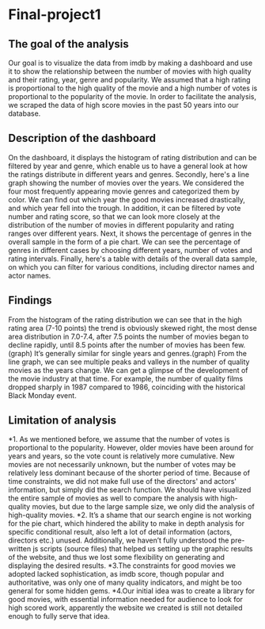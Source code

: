 # Final-project1
## The goal of the analysis
Our goal is to visualize the data from imdb by making a dashboard and use it to show the relationship between the number of movies with high quality and their rating, year, genre and popularity. We assumed that a high rating is proportional to the high quality of the movie and a high number of votes is proportional to the popularity of the movie. In order to facilitate the analysis, we scraped the data of high score movies in the past 50 years into our database. 
## Description of the dashboard
On the dashboard, it displays the histogram of rating distribution and can be filtered by year and genre, which enable us to have a general look at how the ratings distribute in different years and genres. Secondly, here's a line graph showing the number of movies over the years. We considered the four most frequently appearing movie genres and categorized them by color. We can find out which year the good movies increased drastically, and which year fell into the trough. In addition, it can be filtered by vote number and rating score, so that we can look more closely at the distribution of the number of movies in different popularity and rating ranges over different years. Next, it shows the percentage of genres in the overall sample in the form of a pie chart. We can see the percentage of genres in different cases by choosing different years, number of votes and rating intervals. Finally, here's a table with details of the overall data sample, on which you can filter for various conditions, including director names and actor names.
## Findings
From the histogram of the rating distribution we can see that in the high rating area (7-10 points) the trend is obviously skewed right, the most dense area distribution in 7.0-7.4, after 7.5 points the number of movies began to decline rapidly, until 8.5 points after the number of movies has been few.(graph) It’s generally similar for single years and genres.(graph)
From the line graph, we can see multiple peaks and valleys in the number of quality movies as the years change. We can get a glimpse of the development of the movie industry at that time. For example, the number of quality films dropped sharply in 1987 compared to 1986, coinciding with the historical Black Monday event. 
## Limitation of analysis
*1. As we mentioned before, we assume that the number of votes is proportional to the popularity. However, older movies have been around for years and years, so the vote count is relatively more cumulative. New movies are not necessarily unknown, but the number of votes may be relatively less dominant because of the shorter period of time.
Because of time constraints, we did not make full use of the directors' and actors' information, but simply did the search function. 
We should have visualized the entire sample of movies as well to compare the analysis with high-quality movies, but due to the large sample size, we only did the analysis of high-quality movies.
*2. It’s a shame that our search engine is not working for the pie chart, which hindered the ability to make in depth analysis for specific conditional result, also left a lot of detail information (actors, directors etc.)  unused.  Additionally, we haven’t fully understood the pre-written js scripts (source files) that helped us setting up the graphic results of the website, and thus we lost some flexibility on generating and displaying the desired results.
*3.The constraints for good movies we adopted lacked sophistication, as imdb score, though popular and authoritative, was only one of many quality indicators, and might be too general for some hidden gems. 
*4.Our initial idea was to create a library for good movies, with essential information needed for audience to look for high scored work, apparently the website we created is still not detailed enough to fully serve that idea.

